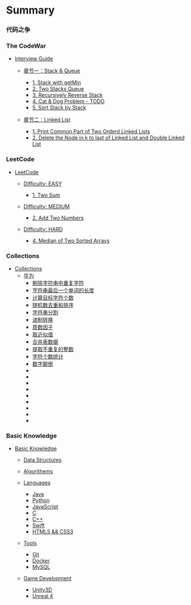 # Summary

### 代码之争

### The CodeWar

* [Interview Guide](interview_guide/README.md)
	* [章节一：Stack & Queue](interview_guide/chapter_1/README.md)
		* [1. Stack with getMin](interview_guide/chapter_1/1_1.md)
		* [2. Two Stacks Queue](interview_guide/chapter_1/1_2.md)
		* [3. Recursively Reverse Stack](interview_guide/chapter_1/1_3.md)
		* [4. Cat & Dog Problem - TODO](interview_guide/chapter_1/1_4.md)
		* [5. Sort Stack by Stack](interview_guide/chapter_1/1_5.md)

	* [章节二：Linked List](interview_guide/chapter_2/README.md)
		* [1. Print Common Part of Two Orderd Linked Lists](interview_guide/chapter_2/2_1.md)
		* [2. Delete the Node in k to last of Linked List and Double Linked List](interview_guide/chapter_2/2_2.md)

### LeetCode

* [LeetCode](leetcode/README.md)
	* [Difficulty: EASY](leetcode/easy/README.md)
		* [1. Two Sum](leetcode/easy/1/1.md)

	* [Difficulty: MEDIUM](leetcode/medium/README.md)
		* [2. Add Two Numbers](leetcode/medium/2.md)

	* [Difficulty: HARD](leetcode/hard/README.md)
		* [4. Median of Two Sorted Arrays](leetcode/hard/4.md)

### Collections

* [Collections](collections/README.md)
	* [华为](collections/huawei/README.md)
		* [剔除字符串中重复字符](collections/huawei/0/README.md)
		* [字符串最后一个单词的长度](collections/huawei/1/README.md)
		* [计算目标字符个数](collections/huawei/2/README.md)
		* [随机数去重和排序](collections/huawei/3/README.md)
		* [字符串分割](collections/huawei/4/README.md)
		* [进制转换](collections/huawei/5/README.md)
		* [质数因子](collections/huawei/6/README.md)
		* [取近似值](collections/huawei/7/README.md)
		* [合并表数据](collections/huawei/8/README.md)
		* [提取不重复的整数](collections/huawei/9/README.md)
		* [字符个数统计](collections/huawei/10/README.md)
		* [数字颠倒](collections/huawei/11/README.md)
		* [](collections/huawei/12/README.md)
		* [](collections/huawei/13/README.md)
		* [](collections/huawei/14/README.md)
		* [](collections/huawei/15/README.md)
		* [](collections/huawei/16/README.md)
		* [](collections/huawei/17/README.md)
		* [](collections/huawei/18/README.md)
		* [](collections/huawei/19/README.md)
		* [](collections/huawei/20/README.md)

### Basic Knowledge

* [Basic Knowledge](knowledge/README.md)
	* [Data Structures](knowledge/dataStructures/README.md)

	* [Algorithems](knowledge/algorithems/README.md)

	* [Languages](knowledge/languages/README.md)
		* [Java](knowledge/languages/java/README.md)
		* [Python](knowledge/languages/python/README.md)
		* [JavaScript](knowledge/languages/javaScript/README.md)
		* [C](knowledge/languages/c/README.md)
		* [C++](knowledge/languages/cpp/README.md)
		* [Swift](knowledge/languages/swift/README.md)
		* [HTML5 && CSS3](knowledge/languages/html5_css3/README.md)

	* [Tools](knowledge/tools/README.md)
		* [Git](knowledge/tools/git/README.md)
		* [Docker](knowledge/tools/docker/README.md)
		* [MySQL](knowledge/tools/mySql/README.md)

	* [Game Development](knowledge/gameDevelopment/README.md)
		* [Unity3D](knowledge/gameDevelopment/unity3D/README.md)
		* [Unreal 4](knowledge/gameDevelopment/unreal4/README.md)
